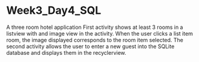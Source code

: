 # Week3_Day4_SQL
A three room hotel application
First activity shows at least 3 rooms in a listview with and image view in the activity.
When the user clicks a list item room, the image displayed corresponds to the room item selected.
The second activity allows the user to enter a new guest into the SQLite database and displays them in the recyclerview.
